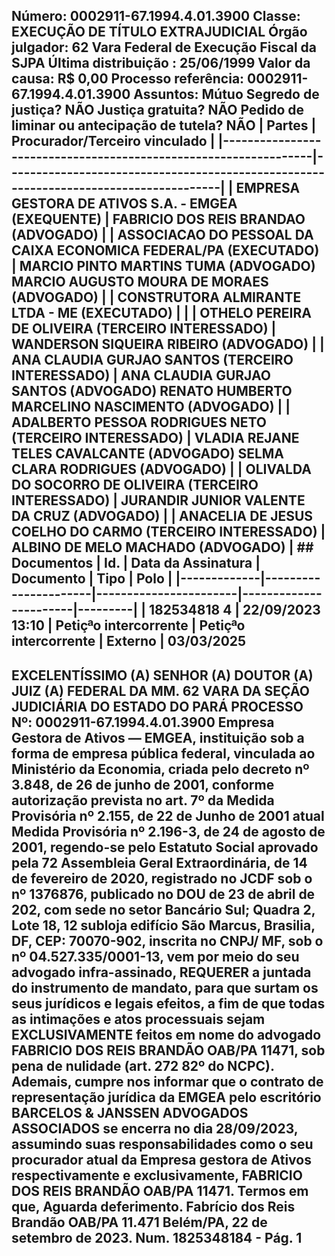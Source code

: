 ## Número: 0002911-67.1994.4.01.3900 Classe: EXECUÇÃO DE TÍTULO EXTRAJUDICIAL Órgão julgador: 62 Vara Federal de Execução Fiscal da SJPA Última distribuição : 25/06/1999 Valor da causa: R$ 0,00 Processo referência: 0002911-67.1994.4.01.3900 Assuntos: Mútuo Segredo de justiça? NÃO Justiça gratuita? NÃO Pedido de liminar ou antecipação de tutela? NÃO | Partes | Procurador/Terceiro vinculado | |-----------------------------------------------------------------|--------------------------------------------------------------------------------------| | EMPRESA GESTORA DE ATIVOS S.A. - EMGEA (EXEQUENTE) | FABRICIO DOS REIS BRANDAO (ADVOGADO) | | ASSOCIACAO DO PESSOAL DA CAIXA ECONOMICA FEDERAL/PA (EXECUTADO) | MARCIO PINTO MARTINS TUMA (ADVOGADO) MARCIO AUGUSTO MOURA DE MORAES (ADVOGADO) | | CONSTRUTORA ALMIRANTE LTDA - ME (EXECUTADO) | | | OTHELO PEREIRA DE OLIVEIRA (TERCEIRO INTERESSADO) | WANDERSON SIQUEIRA RIBEIRO (ADVOGADO) | | ANA CLAUDIA GURJAO SANTOS (TERCEIRO INTERESSADO) | ANA CLAUDIA GURJAO SANTOS (ADVOGADO) RENATO HUMBERTO MARCELINO NASCIMENTO (ADVOGADO) | | ADALBERTO PESSOA RODRIGUES NETO (TERCEIRO INTERESSADO) | VLADIA REJANE TELES CAVALCANTE (ADVOGADO) SELMA CLARA RODRIGUES (ADVOGADO) | | OLIVALDA DO SOCORRO DE OLIVEIRA (TERCEIRO INTERESSADO) | JURANDIR JUNIOR VALENTE DA CRUZ (ADVOGADO) | | ANACELIA DE JESUS COELHO DO CARMO (TERCEIRO INTERESSADO) | ALBINO DE MELO MACHADO (ADVOGADO) | ## Documentos | Id. | Data da Assinatura | Documento | Tipo | Polo | |-------------|----------------------|-----------------------|-----------------------|---------| | 182534818 4 | 22/09/2023 13:10 | Petiçªo intercorrente | Petiçªo intercorrente | Externo | 03/03/2025

## EXCELENTÍSSIMO (A) SENHOR (A) DOUTOR (A) JUIZ (A) FEDERAL DA MM. 62 VARA DA SEÇÃO JUDICIÁRIA DO ESTADO DO PARÁ PROCESSO Nº: 0002911-67.1994.4.01.3900 Empresa Gestora de Ativos — EMGEA, instituição sob a forma de empresa pública federal, vinculada ao Ministério da Economia, criada pelo decreto nº 3.848, de 26 de junho de 2001, conforme autorização prevista no art. 7º da Medida Provisória nº 2.155, de 22 de Junho de 2001 atual Medida Provisória nº 2.196-3, de 24 de agosto de 2001, regendo-se pelo Estatuto Social aprovado pela 72 Assembleia Geral Extraordinária, de 14 de fevereiro de 2020, registrado no JCDF sob o nº 1376876, publicado no DOU de 23 de abril de 202, com sede no setor Bancário Sul; Quadra 2, Lote 18, 12 subloja edifício São Marcus, Brasilia, DF, CEP: 70070-902, inscrita no CNPJ/ MF, sob o nº 04.527.335/0001-13, vem por meio do seu advogado infra-assinado, REQUERER a juntada do instrumento de mandato, para que surtam os seus jurídicos e legais efeitos, a fim de que todas as intimações e atos processuais sejam EXCLUSIVAMENTE feitos em nome do advogado FABRICIO DOS REIS BRANDÃO OAB/PA 11471, sob pena de nulidade (art. 272 82º do NCPC). Ademais, cumpre nos informar que o contrato de representação jurídica da EMGEA pelo escritório BARCELOS &amp; JANSSEN ADVOGADOS ASSOCIADOS se encerra no dia 28/09/2023, assumindo suas responsabilidades como o seu procurador atual da Empresa gestora de Ativos respectivamente e exclusivamente, FABRICIO DOS REIS BRANDÃO OAB/PA 11471. Termos em que, Aguarda deferimento. Fabrício dos Reis Brandão OAB/PA 11.471 Belém/PA, 22 de setembro de 2023. Num. 1825348184 - Pág. 1

